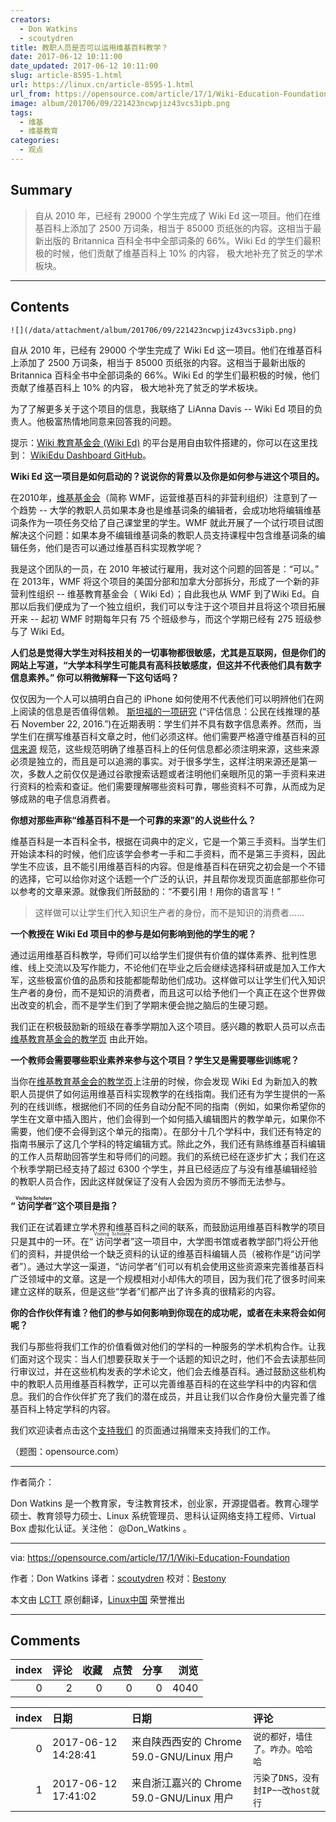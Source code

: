```yaml
---
creators:
  - Don Watkins
  - scoutydren
title: 教职人员是否可以运用维基百科教学？
date: 2017-06-12 10:11:00
date_updated: 2017-06-12 10:11:00
slug: article-8595-1.html
url: https://linux.cn/article-8595-1.html
url_from: https://opensource.com/article/17/1/Wiki-Education-Foundation
image: album/201706/09/221423ncwpjiz43vcs3ipb.png
tags:
  - 维基
  - 维基教育
categories:
  - 观点
---
```


## Summary

> 自从 2010 年，已经有 29000 个学生完成了 Wiki Ed 这一项目。他们在维基百科上添加了 2500 万词条，相当于 85000 页纸张的内容。这相当于最新出版的 Britannica 百科全书中全部词条的 66%。Wiki Ed 的学生们最积极的时候，他们贡献了维基百科上 10% 的内容， 极大地补充了贫乏的学术板块。

***

<!-- more -->

## Contents

`![](/data/attachment/album/201706/09/221423ncwpjiz43vcs3ipb.png)`

自从 2010 年，已经有 29000 个学生完成了 Wiki Ed 这一项目。他们在维基百科上添加了 2500 万词条，相当于 85000 页纸张的内容。这相当于最新出版的 Britannica 百科全书中全部词条的 66%。Wiki Ed 的学生们最积极的时候，他们贡献了维基百科上 10% 的内容， 极大地补充了贫乏的学术板块。

为了了解更多关于这个项目的信息，我联络了 LiAnna Davis -- Wiki Ed 项目的负责人。他极富热情地同意来回答我的问题。

提示：[Wiki 教育基金会 (Wiki Ed)](https://wikiedu.org/) 的平台是用自由软件搭建的，你可以在这里找到： [WikiEdu Dashboard GitHub](https://github.com/WikiEducationFoundation/WikiEduDashboard)。

**Wiki Ed 这一项目是如何启动的？说说你的背景以及你是如何参与进这个项目的。**

在2010年，[维基基金会](https://wikimediafoundation.org/wiki/Home)（简称 WMF，运营维基百科的非营利组织）注意到了一个趋势 -- 大学的教职人员如果本身也是维基词条的编辑者，会成功地将编辑维基词条作为一项任务交给了自己课堂里的学生。WMF 就此开展了一个试行项目试图解决这个问题：如果本身不编辑维基词条的教职人员支持课程中包含维基词条的编辑任务，他们是否可以通过维基百科实现教学呢？

我是这个团队的一员，在 2010 年被试行雇用，我对这个问题的回答是：“可以。” 在 2013年，WMF 将这个项目的美国分部和加拿大分部拆分，形成了一个新的非营利性组织 -- 维基教育基金会（ Wiki Ed）；自此我也从 WMF 到了Wiki Ed。自那以后我们便成为了一个独立组织，我们可以专注于这个项目并且将这个项目拓展开来 -- 起初 WMF 时期每年只有 75 个班级参与，而这个学期已经有 275 班级参与了 Wiki Ed。

**人们总是觉得大学生对科技相关的一切事物都很敏感，尤其是互联网，但是你们的网站上写道，“大学本科学生可能具有高科技敏感度，但这并不代表他们具有数字信息素养。” 你可以稍微解释一下这句话吗？**

仅仅因为一个人可以搞明白自己的 iPhone 如何使用不代表他们可以明辨他们在网上阅读的信息是否值得信赖。 [斯坦福的一项研究](https://sheg.stanford.edu/upload/V3LessonPlans/Executive%20Summary%2011.21.16.pdf) (“评估信息：公民在线推理的基石 November 22, 2016.”)在近期表明：学生们并不具有数字信息素养。然而，当学生们在撰写维基百科文章之时，他们必须这样。他们需要严格遵守维基百科的[可信来源](https://en.wikipedia.org/wiki/Wikipedia:Identifying_reliable_sources) 规范，这些规范明确了维基百科上的任何信息都必须注明来源，这些来源必须是独立的，而且是可以追溯的事实。对于很多学生，这样注明来源还是第一次，多数人之前仅仅是通过谷歌搜索话题或者注明他们亲眼所见的第一手资料来进行资料的检索和查证。他们需要理解哪些资料可靠，哪些资料不可靠，从而成为足够成熟的电子信息消费者。

**你想对那些声称“维基百科不是一个可靠的来源”的人说些什么？**

维基百科是一本百科全书，根据在词典中的定义，它是一个第三手资料。当学生们开始读本科的时候，他们应该学会参考一手和二手资料，而不是第三手资料，因此学生不应该，且不能引用维基百科的内容。但是维基百科在研究之初会是一个不错的选择，它可以给你对这个话题一个广泛的认识，并且帮你发现页面底部那些你可以参考的文章来源。就像我们所鼓励的：“不要引用！用你的语言写！”

> 
> 这样做可以让学生们代入知识生产者的身份，而不是知识的消费者……
> 
> 
> 

**一个教授在 Wiki Ed 项目中的参与是如何影响到他的学生的呢？**

通过运用维基百科教学，导师们可以给学生们提供有价值的媒体素养、批判性思维、线上交流以及写作能力，不论他们在毕业之后会继续选择科研或是加入工作大军，这些极富价值的品质和技能都能帮助他们成功。这样做可以让学生们代入知识生产者的身份，而不是知识的消费者，而且这可以给予他们一个真正在这个世界做出改变的机会，而不是学生们到了学期末便会抛之脑后的生硬习题。

我们正在积极鼓励新的班级在春季学期加入这个项目。感兴趣的教职人员可以点击 [维基教育基金会的教学页](https://teach.wikiedu.org/) 由此开始。

**一个教师会需要哪些职业素养来参与这个项目？学生又是需要哪些训练呢？**

当你在[维基教育基金会的教学页](http://teach.wikiedu.org/)上注册的时候，你会发现 Wiki Ed 为新加入的教职人员提供了如何运用维基百科实现教学的在线指南。我们还有为学生提供的一系列的在线训练，根据他们不同的任务自动分配不同的指南（例如，如果你希望你的学生在文章中插入图片，他们会得到一个如何插入编辑图片的教学单元，如果你不需要，他们便不会得到这个单元的指南）。在部分十几个学科中，我们还有特定的指南书展示了这几个学科的特定编辑方式。除此之外，我们还有熟练维基百科编辑的工作人员帮助回答学生和导师们的问题。我们的系统已经在逐步扩大；我们在这个秋季学期已经支持了超过 6300 个学生，并且已经适应了与没有维基编辑经验的教职人员合作，因此这样就保证了没有人会因为资历不够而无法参与。

**“<ruby> 访问学者 <rt>  Visiting Scholars </rt></ruby>”这个项目是指？**

我们正在试着建立学术界和维基百科之间的联系，而鼓励运用维基百科教学的项目只是其中的一环。在“<ruby> 访问学者 <rt>  Visiting Scholars </rt></ruby>”这一项目中，大学图书馆或者教学部门将公开他们的资料，并提供给一个缺乏资料的认证的维基百科编辑人员（被称作是“访问学者”）。通过大学这一渠道，“访问学者”们可以有机会使用这些资源来完善维基百科广泛领域中的文章。这是一个规模相对小却伟大的项目，因为我们花了很多时间来建立这样的联系，但是这些“学者”们都产出了许多真的很精彩的内容。

**你的合作伙伴有谁？他们的参与如何影响到你现在的成功呢，或者在未来将会如何呢？**

我们与那些将我们工作的价值看做对他们的学科的一种服务的学术机构合作。让我们面对这个现实：当人们想要获取关于一个话题的知识之时，他们不会去读那些同行审议过，并在这些机构发表的学术论文，他们会去维基百科。通过鼓励这些机构中的教职人员用维基百科教学，正可以完善维基百科的在这些学科中的内容和信息。我们的合作伙伴扩充了我们的潜在成员，并且让我们以合作身份大量完善了维基百科上特定学科的内容。

我们欢迎读者点击这个[支持我们](http://wikiedu.org/donate) 的页面通过捐赠来支持我们的工作。

（题图：opensource.com）

---

作者简介：

Don Watkins 是一个教育家，专注教育技术，创业家，开源提倡者。教育心理学硕士、教育领导力硕士、Linux 系统管理员、思科认证网络支持工程师、Virtual Box 虚拟化认证。关注他： @Don\_Watkins 。

---

via: <https://opensource.com/article/17/1/Wiki-Education-Foundation>

作者：Don Watkins 译者：[scoutydren](https://github.com/scoutydren) 校对：[Bestony](https://github.com/Bestony)

本文由 [LCTT](https://github.com/LCTT/TranslateProject) 原创翻译，[Linux中国](https://linux.cn/) 荣誉推出

***

## Comments


|   index |   评论 |   收藏 |   点赞 |   分享 |   浏览 |
|--------:|-------:|-------:|-------:|-------:|-------:|
|       0 |      2 |      0 |      0 |      0 |   4040 |

|   index | 日期                | 日期                                      | 评论                              |
|--------:|:--------------------|:------------------------------------------|:----------------------------------|
|       0 | 2017-06-12 14:28:41 | 来自陕西西安的 Chrome 59.0-GNU/Linux 用户 | `说的都好，墙住了。咋办。哈哈哈`  |
|       1 | 2017-06-12 17:41:02 | 来自浙江嘉兴的 Chrome 59.0-GNU/Linux 用户 | `污染了DNS，没有封IP~~改host就行` |
